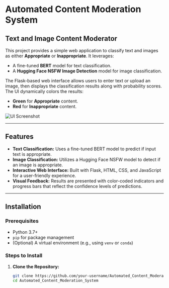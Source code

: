 # Automated Content Moderation System

## Text and Image Content Moderator

This project provides a simple web application to classify text and images as either **Appropriate** or **Inappropriate**. It leverages:

- A fine-tuned **BERT** model for text classification.
- A **Hugging Face NSFW Image Detection** model for image classification.

The Flask-based web interface allows users to enter text or upload an image, then displays the classification results along with probability scores. The UI dynamically colors the results:
- **Green** for **Appropriate** content.
- **Red** for **Inappropriate** content.

![UI Screenshot](https://github.com/user-attachments/assets/3b997cf6-f12a-4470-b348-cb6a7a5ea9d7)

---

## Features

- **Text Classification:** Uses a fine-tuned BERT model to predict if input text is appropriate.
- **Image Classification:** Utilizes a Hugging Face NSFW model to detect if an image is appropriate.
- **Interactive Web Interface:** Built with Flask, HTML, CSS, and JavaScript for a user-friendly experience.
- **Visual Feedback:** Results are presented with color-coded indicators and progress bars that reflect the confidence levels of predictions.

---

## Installation

### Prerequisites

- Python 3.7+
- `pip` for package management
- (Optional) A virtual environment (e.g., using `venv` or `conda`)

### Steps to Install

1. **Clone the Repository:**

   ```bash
   git clone https://github.com/your-username/Automated_Content_Moderation_System.git
   cd Automated_Content_Moderation_System
